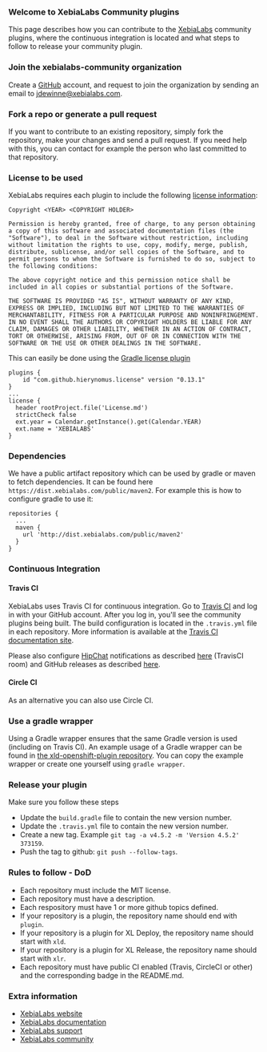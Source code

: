 ### Welcome to XebiaLabs Community plugins
This page describes how you can contribute to the [XebiaLabs](https://xebialabs.com/) community plugins, where the continuous integration is located and what steps to follow to release your community plugin.

### Join the xebialabs-community organization
Create a [GitHub](https://github.com/join) account, and request to join the organization by sending an email to jdewinne@xebialabs.com.

### Fork a repo or generate a pull request
If you want to contribute to an existing repository, simply fork the repository, make your changes and send a pull request.
If you need help with this, you can contact for example the person who last committed to that repository.

### License to be used
XebiaLabs requires each plugin to include the following [license information](https://opensource.org/licenses/MIT):

```
Copyright <YEAR> <COPYRIGHT HOLDER>

Permission is hereby granted, free of charge, to any person obtaining a copy of this software and associated documentation files (the "Software"), to deal in the Software without restriction, including without limitation the rights to use, copy, modify, merge, publish, distribute, sublicense, and/or sell copies of the Software, and to permit persons to whom the Software is furnished to do so, subject to the following conditions:

The above copyright notice and this permission notice shall be included in all copies or substantial portions of the Software.

THE SOFTWARE IS PROVIDED "AS IS", WITHOUT WARRANTY OF ANY KIND, EXPRESS OR IMPLIED, INCLUDING BUT NOT LIMITED TO THE WARRANTIES OF MERCHANTABILITY, FITNESS FOR A PARTICULAR PURPOSE AND NONINFRINGEMENT. IN NO EVENT SHALL THE AUTHORS OR COPYRIGHT HOLDERS BE LIABLE FOR ANY CLAIM, DAMAGES OR OTHER LIABILITY, WHETHER IN AN ACTION OF CONTRACT, TORT OR OTHERWISE, ARISING FROM, OUT OF OR IN CONNECTION WITH THE SOFTWARE OR THE USE OR OTHER DEALINGS IN THE SOFTWARE.
```

This can easily be done using the [Gradle license plugin](https://github.com/hierynomus/license-gradle-plugin)

```
plugins {
    id "com.github.hierynomus.license" version "0.13.1"
}
...
license {
  header rootProject.file('License.md')
  strictCheck false
  ext.year = Calendar.getInstance().get(Calendar.YEAR)
  ext.name = 'XEBIALABS'
}
```

### Dependencies
We have a public artifact repository which can be used by gradle or maven to fetch dependencies. It can be found here `https://dist.xebialabs.com/public/maven2`. For example this is how to configure gradle to use it:

```
repositories {
  ...
  maven {
    url 'http://dist.xebialabs.com/public/maven2'
  }
}
```

### Continuous Integration
#### Travis CI
XebiaLabs uses Travis CI for continuous integration. Go to [Travis CI](https://travis-ci.org) and log in with your GitHub account. After you log in, you'll see the community plugins being built. The build configuration is located in the `.travis.yml` file in each repository. More information is available at the [Travis CI documentation site](http://docs.travis-ci.com/).

Please also configure [HipChat](https://hipchat.com/) notifications as described [here](http://docs.travis-ci.com/user/notifications/#HipChat-notification) (TravisCI room) and GitHub releases as described [here](http://docs.travis-ci.com/user/deployment/releases/).

#### Circle CI
As an alternative you can also use Circle CI.

### Use a gradle wrapper
Using a Gradle wrapper ensures that the same Gradle version is used (including on Travis CI). An example usage of a Gradle wrapper can be found in [the xld-openshift-plugin repository](https://github.com/xebialabs-community/xld-openshift-plugin). You can copy the example wrapper or create one yourself using `gradle wrapper`.

### Release your plugin
Make sure you follow these steps

* Update the `build.gradle` file to contain the new version number.
* Update the `.travis.yml` file to contain the new version number.
* Create a new tag. Example `git tag -a v4.5.2 -m 'Version 4.5.2' 373159`.
* Push the tag to github: `git push --follow-tags`.

### Rules to follow - DoD

* Each repository must include the MIT license.
* Each repository must have a description.
* Each respository must have 1 or more github topics defined.
* If your repository is a plugin, the repository name should end with `plugin`.
* If your repository is a plugin for XL Deploy, the repository name should start with `xld`.
* If your repository is a plugin for XL Release, the repository name should start with `xlr`.
* Each repository must have public CI enabled (Travis, CircleCI or other) and the corresponding badge in the README.md.

### Extra information

* [XebiaLabs website](https://xebialabs.com/)
* [XebiaLabs documentation](https://docs.xebialabs.com/)
* [XebiaLabs support](https://support.xebialabs.com)
* [XebiaLabs community](https://github.com/xebialabs-community)
